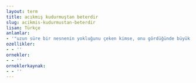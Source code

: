 ```yaml
---
layout: term
title: acıkmış kudurmuştan beterdir
slug: acikmis-kudurmustan-beterdir
lisan: Türkçe
anlamlar:
- '"uzun süre bir nesnenin yokluğunu çeken kimse, onu gördüğünde büyük bir istekle ona saldırır" anlamında kullanılan bir söz'
ozellikler:
- - ''
ornekler:
- - ''
orneklerkaynak:
- - ''
---
```

